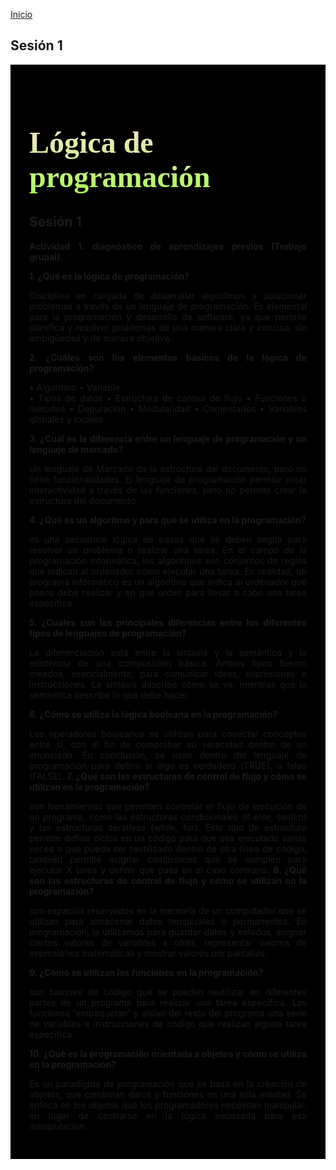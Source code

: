 <!-- No borrar o modificar -->
[Inicio](./index.md)

## Sesión 1 


<!-- Su documentación aquí -->
<div style= "background-color: black; padding: 30px">

<div style="text-align: left; font-size: x-large">
<h1 style= "color: white; font-family: tahoma;  background: -webkit-linear-gradient(#F6E3CE,#ACFA58);
  -webkit-background-clip: text;
  -webkit-text-fill-color: transparent;
  color: tomato">Lógica de programación</h1>
</div>

<section Style= "text-align: justify"; >

<h2>Sesión 1</h2>

**<summary>Actividad 1: diagnóstico de aprendizajes previos (Trabajo grupal).</summary>**

**1. ¿Qué es la lógica de programación?**

Disciplina en cargada de desarrollar algoritmos y solucionar problemas a través de un lenguaje de programación. Es elemental para la programación y desarrollo de software, ya que permite planifica y resolver problemas de una manera clara y concisa, sin ambigüedad y de manera objetiva.

**2. ¿Cuáles son los elementos básicos de la lógica de programación?**

• Algoritmo
• Variable  
• Tipos de datos
• Estructura de control de flujo
• Funciones o métodos
• Depuración
• Modularidad
• Comentarios
• Variables globales y locales

**3. ¿Cuál es la diferencia entre un lenguaje de programación y un lenguaje de marcado?**

Un lenguaje de Marcado da la estructura del documento, pero no tiene funcionalidades. El lenguaje de programación permite crear interactividad a través de las funciones, pero no permite crear la estructura del documento.

**4. ¿Qué es un algoritmo y para qué se utiliza en la programación?**

es una secuencia lógica de pasos que se deben seguir para resolver un problema o realizar una tarea. En el campo de la programación informática, los algoritmos son conjuntos de reglas que indican al ordenador cómo ejecutar una tarea. En realidad, un programa informático es un algoritmo que indica al ordenador qué pasos debe realizar y en qué orden para llevar a cabo una tarea específica.

**5. ¿Cuáles son las principales diferencias entre los diferentes tipos de lenguajes de programación?**

La diferenciación está entre la sintaxis y la semántica y la existencia de una composición básica. Ambos tipos fueron creados, esencialmente, para comunicar ideas, expresiones e instrucciones. La sintaxis describe cómo se ve, mientras que la semántica describe lo que debe hacer.

**6. ¿Cómo se utiliza la lógica booleana en la programación?**

Los operadores booleanos se utilizan para conectar conceptos entre sí, con el fin de comprobar su veracidad dentro de un enunciado. En conclusión, se usan dentro del lenguaje de programación para definir si algo es verdadero (TRUE), o falso (FALSE).
**7. ¿Qué son las estructuras de control de flujo y cómo se utilizan en la programación?**

son herramientas que permiten controlar el flujo de ejecución de un programa, como las estructuras condicionales (if-else, switch) y las estructuras iterativas (while, for). Este tipo de estructura permite definir ciclos en un código para que sea ejecutado varias veces o que pueda ser reutilizado dentro de otra línea de código, también permite asignar condiciones que se cumplen para ejecutar X tarea y definir que pasa en el caso contrario.
**8. ¿Qué son las estructuras de control de flujo y cómo se utilizan en la programación?**

son espacios reservados en la memoria de un computador que se utilizan para almacenar datos temporales o permanentes. En programación, la utilizamos para guardar datos y estados, asignar ciertos valores de variables a otras, representar valores de expresiones matemáticas y mostrar valores por pantallas.

**9. ¿Cómo se utilizan las funciones en la programación?**

son bloques de código que se pueden reutilizar en diferentes partes de un programa para realizar una tarea específica. Las funciones 'empaquetan' y aíslan del resto del programa una serie de variables e instrucciones de código que realizan alguna tarea específica.

**10.  ¿Qué es la programación orientada a objetos y cómo se utiliza en la programación?**

Es un paradigma de programación que se basa en la creación de objetos, que combinan datos y funciones en una sola entidad. Se enfoca en los objetos que los programadores necesitan manipular, en lugar de centrarse en la lógica necesaria para esa manipulación.

</section>


</div>





